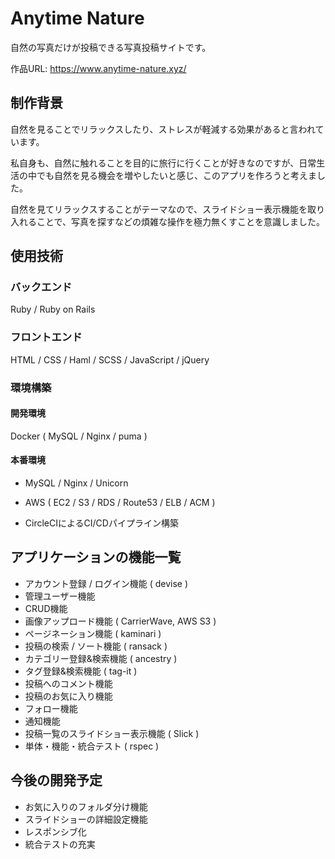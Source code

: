 # Anytime Nature
自然の写真だけが投稿できる写真投稿サイトです。

作品URL: https://www.anytime-nature.xyz/

## 制作背景
自然を見ることでリラックスしたり、ストレスが軽減する効果があると言われています。

私自身も、自然に触れることを目的に旅行に行くことが好きなのですが、日常生活の中でも自然を見る機会を増やしたいと感じ、このアプリを作ろうと考えました。

自然を見てリラックスすることがテーマなので、スライドショー表示機能を取り入れることで、写真を探すなどの煩雑な操作を極力無くすことを意識しました。

## 使用技術

### バックエンド
Ruby / Ruby on Rails
### フロントエンド
HTML / CSS / Haml / SCSS / JavaScript / jQuery
### 環境構築
#### 開発環境
Docker ( MySQL / Nginx / puma )
#### 本番環境
- MySQL / Nginx / Unicorn

- AWS ( EC2 / S3 / RDS / Route53 / ELB / ACM ) 

- CircleCIによるCI/CDパイプライン構築

## アプリケーションの機能一覧
- アカウント登録 / ログイン機能 ( devise )
- 管理ユーザー機能
- CRUD機能
- 画像アップロード機能 ( CarrierWave, AWS S3 )
- ページネーション機能 ( kaminari )
- 投稿の検索 / ソート機能 ( ransack )
- カテゴリー登録&検索機能 ( ancestry )
- タグ登録&検索機能 ( tag-it )
- 投稿へのコメント機能
- 投稿のお気に入り機能
- フォロー機能
- 通知機能
- 投稿一覧のスライドショー表示機能 ( Slick )
- 単体・機能・統合テスト ( rspec )

## 今後の開発予定
- お気に入りのフォルダ分け機能
- スライドショーの詳細設定機能
- レスポンシブ化
- 統合テストの充実
